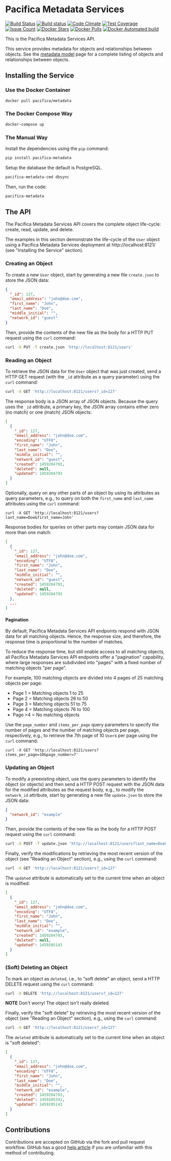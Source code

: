 # Pacifica Metadata Services
[![Build Status](https://travis-ci.org/pacifica/pacifica-metadata.svg?branch=master)](https://travis-ci.org/pacifica/pacifica-metadata)
[![Build status](https://ci.appveyor.com/api/projects/status/ekicw5d4yxfmq1x4?svg=true)](https://ci.appveyor.com/project/dmlb2000/pacifica-metadata)
[![Code Climate](https://codeclimate.com/github/pacifica/pacifica-metadata/badges/gpa.svg)](https://codeclimate.com/github/pacifica/pacifica-metadata)
[![Test Coverage](https://codeclimate.com/github/pacifica/pacifica-metadata/badges/coverage.svg)](https://codeclimate.com/github/pacifica/pacifica-metadata/coverage)
[![Issue Count](https://codeclimate.com/github/pacifica/pacifica-metadata/badges/issue_count.svg)](https://codeclimate.com/github/pacifica/pacifica-metadata)
[![Docker Stars](https://img.shields.io/docker/stars/pacifica/metadata.svg?maxAge=2592000)](https://cloud.docker.com/swarm/pacifica/repository/docker/pacifica/metadata/general)
[![Docker Pulls](https://img.shields.io/docker/pulls/pacifica/metadata.svg?maxAge=2592000)](https://cloud.docker.com/swarm/pacifica/repository/docker/pacifica/metadata/general)
[![Docker Automated build](https://img.shields.io/docker/automated/pacifica/metadata.svg?maxAge=2592000)](https://cloud.docker.com/swarm/pacifica/repository/docker/pacifica/metadata/builds)

This is the Pacifica Metadata Services API.

This service provides metadata for objects and relationships between objects.
See the [metadata model](METADATA_MODEL.md) page for a complete listing of
objects and relationships between objects.

## Installing the Service

### Use the Docker Container

```sh
docker pull pacifica/metadata
```

### The Docker Compose Way

```sh
docker-compose up
```

### The Manual Way

Install the dependencies using the `pip` command:

```sh
pip install pacifica-metadata
```

Setup the database the default is PostgreSQL.
```sh
pacifica-metadata-cmd dbsync
```

Then, run the code:

```sh
pacifica-metadata
```

## The API

The Pacifica Metadata Services API covers the complete object life-cycle:
create, read, update, and delete.

The examples in this section demonstrate the life-cycle of the `User` object
using a Pacifica Metadata Services deployment at http://localhost:8121/ (see
"Installing the Service" section).

### Creating an Object

To create a new `User` object, start by generating a new file `create.json` to
store the JSON data:

```json
{
  "_id": 127,
  "email_address": "john@doe.com",
  "first_name": "John",
  "last_name": "Doe",
  "middle_initial": "",
  "network_id": "guest"
}
```

Then, provide the contents of the new file as the body for a HTTP PUT request
using the `curl` command:

```sh
curl -X PUT -T create.json 'http://localhost:8121/users'
```

### Reading an Object

To retrieve the JSON data for the `User` object that was just created, send a
HTTP GET request (with the `_id` attribute as a query parameter) using the
`curl` command:

```sh
curl -X GET 'http://localhost:8121/users?_id=127'
```

The response body is a JSON array of JSON objects.
Because the query uses the `_id` attribute, a primary key, the JSON array
contains either zero (no match) or one (match) JSON objects:

```json
[
  {
    "_id": 127,
    "email_address": "john@doe.com",
    "encoding": "UTF8",
    "first_name": "John",
    "last_name": "Doe",
    "middle_initial": "",
    "network_id": "guest",
    "created": 1459204793,
    "deleted": null,
    "updated": 1459204793
  }
]
```

Optionally, query on any other parts of an object by using its attributes as
query parameters, e.g., to query on both the `first_name` and `last_name`
attributes using the `curl` command:

```
curl -X GET 'http://localhost:8121/users?last_name=Doe&first_name=John'
```

Response bodies for queries on other parts may contain JSON data for more than
one match:

```json
[
  {
    "_id": 127,
    "email_address": "john@doe.com",
    "encoding": "UTF8",
    "first_name": "John",
    "last_name": "Doe",
    "middle_initial": "",
    "network_id": "guest",
    "created": 1459204793,
    "deleted": null,
    "updated": 1459204793
  },
  ...
]
```

#### Pagination

By default, Pacifica Metadata Services API endpoints respond with JSON data for
all matching objects.
Hence, the response size, and therefore, the response time is proportional to
the number of matches.

To reduce the response time, but still enable access to all matching objects,
all Pacifica Metadata Services API endpoints offer a "pagination" capability,
where large responses are subdivided into "pages" with a fixed number of
matching objects "per page".

For example, 100 matching objects are divided into 4 pages of 25 matching
objects per page:

* Page 1 = Matching objects 1 to 25
* Page 2 = Matching objects 26 to 50
* Page 3 = Matching objects 51 to 75
* Page 4 = Matching objects 76 to 100
* Page >4 = No matching objects

Use the `page_number` and `items_per_page` query parameters to specify the
number of pages and the number of matching objects per page, respectively, e.g.,
to retrieve the 7th page of 10 `User`s per page using the `curl` command:

```
curl -X GET 'http://localhost:8121/users?items_per_page=10&page_number=7'
```

### Updating an Object

To modify a preexisting object, use the query parameters to identify the object
(or objects) and then send a HTTP POST request with the JSON data for the
modified attributes as the request body, e.g., to modify the `network_id`
attribute, start by generating a new file `update.json` to store the JSON data:

```json
{
  "network_id": "example"
}
```

Then, provide the contents of the new file as the body for a HTTP POST request
using the `curl` command:

```sh
curl -X POST -T update.json 'http://localhost:8121/users?last_name=Doe&first_name=John'
```

Finally, verify the modifications by retrieving the most recent version of the
object (see "Reading an Object" section), e.g., using the `curl` command:

```sh
curl -X GET 'http://localhost:8121/users?_id=127'
```

The `updated` attribute is automatically set to the current time when an object
is modified:

```json
[
  {
    "_id": 127,
    "email_address": "john@doe.com",
    "encoding": "UTF8",
    "first_name": "John",
    "last_name": "Doe",
    "middle_initial": "",
    "network_id": "example",
    "created": 1459204793,
    "deleted": null,
    "updated": 1459205143
  }
]
```

### (Soft) Deleting an Object

To mark an object as `deleted`, i.e., to "soft delete" an object, send a HTTP
DELETE request using the `curl` command:

```sh
curl -X DELETE 'http://localhost:8121/users?_id=127'
```

**NOTE** Don't worry! The object isn't really deleted.

Finally, verify the "soft delete" by retrieving the most recent version of the
object (see "Reading an Object" section), e.g., using the `curl` command:

```sh
curl -X GET 'http://localhost:8121/users?_id=127'
```

The `deleted` attribute is automatically set to the current time when an object
is "soft deleted":

```json
[
  {
    "_id": 127,
    "email_address": "john@doe.com",
    "encoding": "UTF8",
    "first_name": "John",
    "last_name": "Doe",
    "middle_initial": "",
    "network_id": "example",
    "created": 1459204793,
    "deleted": 1459205341,
    "updated": 1459205143
  }
]
```

## Contributions

Contributions are accepted on GitHub via the fork and pull request workflow.
GitHub has a good [help article](https://help.github.com/articles/using-pull-requests/)
if you are unfamiliar with this method of contributing.
